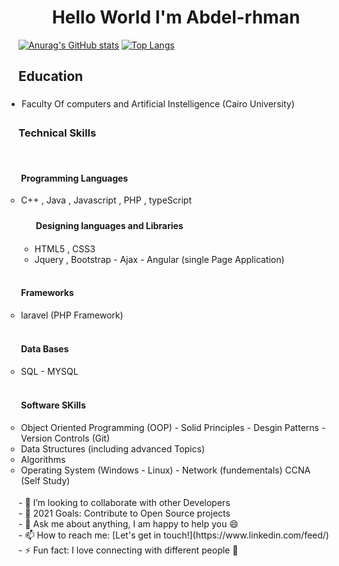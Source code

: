 
 <h1 align="center" color="red">Hello World I'm Abdel-rhman </h1>  
 
 
 [![Anurag's GitHub stats](https://github-readme-stats.vercel.app/api?username=Abdel-rhman1)](https://github.com/anuraghazra/github-readme-stats)
[![Top Langs](https://github-readme-stats.vercel.app/api/top-langs/?username=Abdel-rhman1&layout=compact)](https://github.com/anuraghazra/github-readme-stats)

<!--  <img align="right" alt="GIF" width="300" style="border-raduis:50%" height="200" src="https://raw.githubusercontent.com/Kushal997-das/Kushal997-das/master/Profile%20generator/giphy.webp" style="max-width:100%;">  -->
  <h2> Education </h2>
      <ul  style="padding:5px">
         <li style="type:none">Faculty Of computers and Artificial Instelligence (Cairo University)</li>
      </ul>
      <h3 >Technical Skills</h3>
     <ul style="padding:2px">
         <ul style="padding:2px">
          <h4>Programming Languages</h4>
            <li>C++ , Java , Javascript , PHP , typeScript</li>
         </ul>
     <ul>
      <h4 style="padding:2px">Designing languages and Libraries</h4>
        <li> HTML5 , CSS3 </li>
           <li> Jquery , Bootstrap -  Ajax - Angular (single Page Application) </li>
     </ul>
     <ul style="padding:2px">
      <h4>Frameworks</h4>
      <li> laravel (PHP Framework) </li>
    </ul>
    <ul style="padding:2px">
       <h4>Data Bases</h4>
      <li>SQL - MYSQL</li>
    </ul>
    <ul style="padding:2px">
     <h4>Software SKills</h4>
     <li>Object Oriented Programming (OOP) -
     Solid Principles - Desgin Patterns - 
     Version Controls (Git)</li>
     <li>Data Structures (including advanced Topics)</li>
     <li>Algorithms</li>
     <li>Operating System (Windows - Linux) - Network (fundementals) CCNA (Self Study)</li>
     </ul>
    </ul>
- 👯 I’m looking to collaborate with other Developers <br/>
- 🥅 2021 Goals: Contribute to Open Source projects </br>
- 💬 Ask me about anything, I am happy to help you 😄 </br>
- 📫 How to reach me: [Let's get in touch!](https://www.linkedin.com/feed/)  </br>
- ⚡ Fun fact: I love connecting with different people 🙌 </br>
